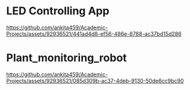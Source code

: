 # LED Controlling App

https://github.com/ankita459/Academic-Projects/assets/92936521/441ad4d8-ef56-486e-8788-ac37bd15d286

# Plant_monitoring_robot

https://github.com/ankita459/Academic-Projects/assets/92936521/085d309b-ac37-4deb-9130-50de6cc9bc90

